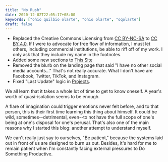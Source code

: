 ```yaml
---
title: "No Rush"
date: 2020-12-02T22:05:17+08:00
keywords: ["ohio quilbio olarte", "ohio olarte", "oqolarte"]
draft: false
---
```

- Replaced the Creative Commons Licensing from [CC BY-NC-SA](http://creativecommons.org/licenses/by-nc-sa/4.0/) to [CC BY 4.0](http://creativecommons.org/licenses/by/4.0/). 
If I were to advocate for free flow of information, I must let others, including commercial institutions, be able to riff off of my work. 
I only ask that they include my name in the footnotes.
- Added some new sections to [This Site](/site/)
- Removed the blurb on the landing page that said "I have no other social media accounts..."
That's not really accurate.
What I don't have are Facebook, Twitter, TikTok, and Instagram.
- Fixed "Last Update" logic in [Projects](/project/).

We all learn that it takes a whole lot of time to get to know oneself.
A year's worth of quasi-isolation seems to be enough.

A flare of imagination could trigger emotions never felt before, and to that person, this is their first time learning this thing about himself.
It could be wild, sometimes--detrimental, even--to not have the full scope of one's being at one's disposal for one's perusal.
That's also one of the main reasons why I started this blog: another attempt to understand myself.

We can't really just say to ourselves, "Be patient," because the systems laid out in front of us are designed to burn us out.
Besides, it's hard for me to remain patient when I'm constantly facing external pressures to Do Something Productive.
